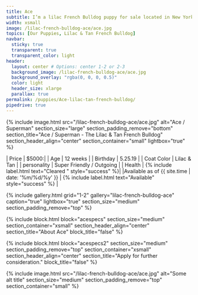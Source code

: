 ```yaml
---
title: Ace
subtitle: I’m a lilac French Bulldog puppy for sale located in New York City. And not just a regular lilac, lilac with tan points, which makes me **really rare**.
width: xsmall
image: /lilac-french-bulldog-ace/ace.jpg
topics: [Our Puppies, Lilac & Tan French Bulldog]
navbar:
  sticky: true
  transparent: true
  transparent_color: light
header:
  layout: center # Options: center 1-2 or 2-3
  background_image: /lilac-french-bulldog-ace/ace.jpg
  background_overlay: "rgba(0, 0, 0, 0.5)"
  color: light
  header_size: xlarge
  parallax: true
permalink: /puppies/Ace-lilac-tan-french-bulldog/
pipedrive: true
---
```


  {% include image.html 
	src="/lilac-french-bulldog-ace/ace.jpg"
  alt="Ace / Superman"
  section_size="large"
  section_padding_remove="bottom"
  section_title="Ace / Superman - The Lilac & Tan French Bulldog"
  section_header_align="center"
  section_container="small"
  lightbox="true"
%}


| Price | $5000:|
| Age     | 12 weeks  |
| Birthday     | 5.25.19   |
| Coat Color     | Lilac & Tan   |
| personality     | Super Friendly / Outgoing  |
| Health     |  {% include label.html text="Cleared " style="success" %}|
|Available as of {{ site.time | date: '%m/%d/%y' }}  | {% include label.html text="Available" style="success" %} |

{% include gallery.html 
	grid="1-2"
	gallery="lilac-french-bulldog-ace"
	caption="true"
	lightbox="true"
  section_size="medium"
  section_padding_remove="top"
%}

{% include block.html 
  block="acespecs"
  section_size="medium"
  section_container="xsmall"
  section_header_align="center"
  section_title="About Ace"
  block_title="false"
%}


{% include block.html 
  block="acespecs2"
  section_size="medium"
  section_padding_remove="top"
  section_container="xsmall"
  section_header_align="center"
  section_title="Apply for further consideration."
  block_title="false"
%}

{% include image.html 
	src="/lilac-french-bulldog-ace/ace.jpg"
  alt="Some alt title"
  section_size="medium"
  section_padding_remove="top"
  section_container="small"
%}